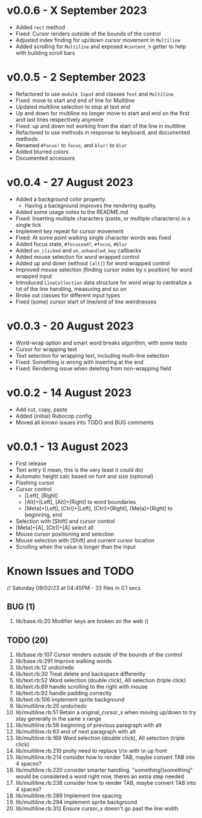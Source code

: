 # v0.0.6 - X September 2023

* Added `rect` method
* Fixed: Cursor renders outside of the bounds of the control
* Adjusted index finding for up/down cursor movement in `Multiline`
* Added scrolling for `Multiline` and exposed `#content_h` getter to help with building scroll bars


# v0.0.5 - 2 September 2023

* Refactored to use `module Input` and classes `Text` and `Multiline`
* Fixed: move to start and end of line for Multiline
* Updated multiline selection to stop at text end
* Up and down for multiline no longer move to start and end on the first and last lines respectively anymore
* Fixed: up and down not working from the start of the line in multiline
* Refactored to use methods in response to keyboard, and documented methods
* Renamed `#focus!` to `focus`, and `blur!` to `blur`
* Added blurred colors
* Documented accessors

# v0.0.4 - 27 August 2023

* Added a background color property.
  * Having a background improves the rendering quality.
* Added some usage notes to the README.md
* Fixed: Inserting multiple characters (paste, or multiple characters) in a single tick
* Implement key repeat for cursor movement
* Fixed: At some point walking single character words was fixed
* Added focus state, `#focussed?`, `#focus`, `#blur`
* Added `on_clicked` and `on_unhandled_key` callbacks
* Added mouse selection for word wrapped control
* Added up and down (without `[alt]`) for word wrapped control
* Improved mouse selection (finding cursor index by x position) for word wrapped input
* Introduced `LineCollection` data structure for word wrap to centralize a lot of the line handling, measuring and so on
* Broke out classes for different input types
* Fixed (some) cursor start of line/end of line weirdnesses

# v0.0.3 - 20 August 2023

* Word-wrap option and smart word breaks algorithm, with some tests
* Cursor for wrapping text
* Text selection for wrapping text, including multi-line selection
* Fixed: Something is wrong with inserting at the end
* Fixed: Rendering issue when deleting from non-wrapping field

# v0.0.2 - 14 August 2023

* Add cut, copy, paste
* Added (initial) Rubocop config
* Moved all known issues into TODO and BUG comments

# v0.0.1 - 13 August 2023

* First release
* Text entry (I mean, this is the very least it could do)
* Automatic height calc based on font and size (optional)
* Flashing cursor
* Cursor control
  * [Left], [Right]
  * [Alt]+[Left], [Alt]+[Right] to word boundaries
  * [Meta]+[Left], [Ctrl]+[Left], [Ctrl]+[Right], [Meta]+[Right] to beginning, end
* Selection with [Shift] and cursor control
* [Meta]+[A], [Ctrl]+[A] select all
* Mouse cursor positioning and selection
* Mouse selection with [Shift] and current cursor location
* Scrolling when the value is longer than the input

# Known Issues and TODO

// Saturday 09/02/23 at 04:45PM - 33 files in 0.1 secs

## BUG (1)
1. lib/base.rb:20         Modifier keys are broken on the web ()

## TODO (20)
1. lib/base.rb:107        Cursor renders outside of the bounds of the control
2. lib/base.rb:291        Improve walking words
3. lib/text.rb:12         undo/redo
4. lib/text.rb:30         Treat delete and backspace differently
5. lib/text.rb:52         Word selection (double click), All selection (triple click)
6. lib/text.rb:69         handle scrolling to the right with mouse
7. lib/text.rb:92         handle padding correctly
8. lib/text.rb:106        implement sprite background
9. lib/multiline.rb:20    undo/redo
10. lib/multiline.rb:51   Retain a original_cursor_x when moving up/down to try stay generally in the same x range
11. lib/multiline.rb:56   beginning of previous paragraph with alt
12. lib/multiline.rb:63   end of next paragraph with alt
13. lib/multiline.rb:169  Word selection (double click), All selection (triple click)
14. lib/multiline.rb:210  prolly need to replace \r\n with \n up front
15. lib/multiline.rb:214  consider how to render TAB, maybe convert TAB into 4 spaces?
16. lib/multiline.rb:220  consider smarter handling. "something!)something" would be considered a word right now, theres an extra step needed
17. lib/multiline.rb:238  consider how to render TAB, maybe convert TAB into 4 spaces?
18. lib/multiline.rb:289  Implement line spacing
19. lib/multiline.rb:294  implement sprite background
20. lib/multiline.rb:312  Ensure cursor_x doesn't go past the line width
